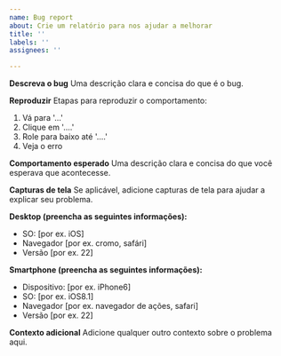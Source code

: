 ```yaml
---
name: Bug report
about: Crie um relatório para nos ajudar a melhorar
title: ''
labels: ''
assignees: ''

---
```


**Descreva o bug**
Uma descrição clara e concisa do que é o bug.

**Reproduzir**
Etapas para reproduzir o comportamento:
1. Vá para '...'
2. Clique em '....'
3. Role para baixo até '....'
4. Veja o erro

**Comportamento esperado**
Uma descrição clara e concisa do que você esperava que acontecesse.

**Capturas de tela**
Se aplicável, adicione capturas de tela para ajudar a explicar seu problema.

**Desktop (preencha as seguintes informações):**
 - SO: [por ex. iOS]
 - Navegador [por ex. cromo, safári]
 - Versão [por ex. 22]

**Smartphone (preencha as seguintes informações):**
 - Dispositivo: [por ex. iPhone6]
 - SO: [por ex. iOS8.1]
 - Navegador [por ex. navegador de ações, safari]
 - Versão [por ex. 22]

**Contexto adicional**
Adicione qualquer outro contexto sobre o problema aqui.
